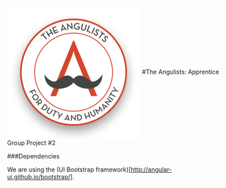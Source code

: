 <img align="center" src="img/angulist-logo.png" alt="The Angulists - For Duty and Humanity">
#The Angulists: Apprentice Group Project #2

###Dependencies

We are using the (UI Bootstrap framework)[http://angular-ui.github.io/bootstrap/].
